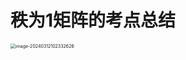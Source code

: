 # 秩为1矩阵的考点总结

<img src="https://cvp.oss-cn-shanghai.aliyuncs.com/picgo/202403121023990.png" alt="image-20240312102332626" style="zoom:50%;" />